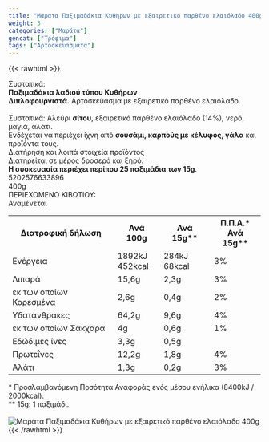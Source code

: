 ```yaml
---
title: "Μαράτα Παξιμαδάκια Kυθήρων με εξαιρετικό παρθένο ελαιόλαδο 400g"
weight: 3
categories: ["Μαράτα"]
gencat: ["Τρόφιμα"]
tags: ["Αρτοσκευάσματα"]
---
```

{{< rawhtml >}}

<div class="sload323"><div class="product"><div id="sistatika">Συστατικά:</div><div class="alltext"><b>Παξιμαδάκια λαδιού τύπου Κυθήρων</b><br><b>Διπλοφουρνιστά.</b> Αρτοσκεύασμα με εξαιρετικό παρθένο ελαιόλαδο.<br><br>Συστατικά: Αλεύρι <b>σίτου</b>, εξαιρετικό παρθένο ελαιόλαδο (14%), νερό, μαγιά, αλάτι.<br>Ενδέχεται να περιέχει ίχνη από <b>σουσάμι, καρπούς με κέλυφος, γάλα</b> και προϊόντα τους.</div><div id="loipa">Διατήρηση και λοιπά στοιχεία προϊόντος</div><div class="alltext">Διατηρείται σε μέρος δροσερό και ξηρό.<br><b>H συσκευασία περιέχει περίπου 25 παξιμάδια των 15g</b>.</div><div id="barcode"><div id="barimage1"></div><span id="bartext">5202576633896</span></div><div id="varos"><div id="varosimage1"></div><span id="varostext">400g</span></div><div id="kivotio">ΠΕΡΙΕΧΟΜΕΝΟ ΚΙΒΩΤΙΟΥ:<br>Αναμένεται</div><div class="tabout"><table id="diatable"><tbody><tr><th>Διατροφική δήλωση</th><th>Ανά 100g</th><th>Ανά 15g**</th><th>Π.Π.Α.*<br>Ανά 15g**</th></tr><tr><td class="texr2">Ενέργεια</td><td class="texr">1892kJ<br>452kcal</td><td class="texr">284kJ<br>68kcal</td><td class="texr">3%</td></tr><tr><td class="texr2">Λιπαρά</td><td class="texr">15,6g</td><td class="texr">2,3g</td><td class="texr">3%</td></tr><tr><td class="gray">εκ των οποίων Κορεσµένα</td><td class="gray2">2,6g</td><td class="gray2">0,4g</td><td class="gray2">2%</td></tr><tr><td class="texr2">Yδατάνθρακες</td><td class="texr">64,2g</td><td class="texr">9,6g</td><td class="texr">4%</td></tr><tr><td class="gray">εκ των οποίων Σάκχαρα</td><td class="gray2">4g</td><td class="gray2">0,6g</td><td class="gray2">1%</td></tr><tr><td class="texr2">Eδώδιμες ίνες</td><td class="texr">3,3g</td><td class="texr">0,5g</td><td class="texr"></td></tr><tr><td class="texr2">Πρωτεΐνες</td><td class="texr">12,2g</td><td class="texr">1,8g</td><td class="texr">4%</td></tr><tr><td class="texr2">Αλάτι</td><td class="texr">1,3g</td><td class="texr">0,2g</td><td class="texr">3%</td></tr></tbody></table></div><div class="alltext">* Προσλαμβανόμενη Ποσότητα Αναφοράς ενός μέσου ενήλικα (8400kJ / 2000kcal).<br>** 15g: 1 παξιμάδι.</div><br><div class="pimg"><img alt="Μαράτα Παξιμαδάκια Kυθήρων με εξαιρετικό παρθένο ελαιόλαδο 400g" title="Μαράτα Παξιμαδάκια Kυθήρων με εξαιρετικό παρθένο ελαιόλαδο 400g" src="/media/images/marata-paksimadakia-kythhrwn-me-eksairetiko-partheno-elaiolado-400g.jpg"></div></div></div>
{{< /rawhtml >}}


